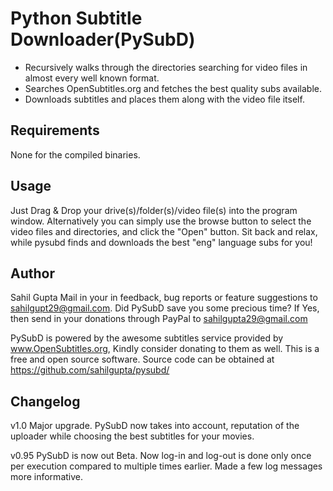 Python Subtitle Downloader(PySubD)
=================================

* Recursively walks through the directories searching for video files in almost every well known format.
* Searches OpenSubtitles.org and fetches the best quality subs available.
* Downloads subtitles and places them along with the video file itself.

Requirements
------------
None for the compiled binaries.

Usage
-----
Just Drag & Drop your drive(s)/folder(s)/video file(s) into the program window.
Alternatively you can simply use the browse button to select the video files and directories, and click the "Open" button.
Sit back and relax, while pysubd finds and downloads the best "eng" language subs for you!

Author
------
Sahil Gupta
Mail in your in feedback, bug reports or feature suggestions to sahilgupt29@gmail.com.
Did PySubD save you some precious time? If Yes, then send in your donations through PayPal to sahilgupta29@gmail.com

PySubD is powered by the awesome subtitles service provided by www.OpenSubtitles.org, Kindly consider donating to them as well.
This is a free and open source software. Source code can be obtained at https://github.com/sahilgupta/pysubd/

Changelog
---------
v1.0
Major upgrade. PySubD now takes into account, reputation of the uploader while choosing the best subtitles for your movies.

v0.95
PySubD is now out Beta. Now log-in and log-out is done only once per execution compared to multiple times earlier.
Made a few log messages more informative.

